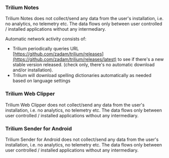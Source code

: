 ### Trilium Notes

Trilium Notes does not collect/send any data from the user's installation, i.e. no analytics, no telemetry etc. The data flows only between user controlled / installed applications without any intermediary.

Automatic network activity consists of:

* Trilium periodically queries URL [https://github.com/zadam/trilium/releases](https://github.com/zadam/trilium/releases/latest) to see if there's a new stable version released. (check only, there's no automatic download and/or installation).
* Trilium will download spelling dictionaries automatically as needed based on language settings

### Trilium Web Clipper

Trilium Web Clipper does not collect/send any data from the user's installation, i.e. no analytics, no telemetry etc. The data flows only between user controlled / installed applications without any intermediary.

### Trilium Sender for Android

Trilium Sender for Android does not collect/send any data from the user's installation, i.e. no analytics, no telemetry etc. The data flows only between user controlled / installed applications without any intermediary.